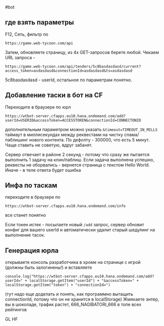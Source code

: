 #bot
## где взять параметры
F12, Сеть, фильтр по 

    https://game.web-tycoon.com/api  
    
Затем, обновляете страницу, из 4х GET-запросов берете любой. Чекаем URL запроса - 
  
  
    https://game.web-tycoon.com/api/tenders/5c8basdasdasd/current?access_token=asdasdasd&connectionId=asdasdasd&ts=asdasdasd 
  
 
5c8basdasdasd - userId, остальное по параметрам понятно.
  
  
  
## Добавление таски в бот на CF
Переходите в браузере по юрл
```
https://wtbot-server.cfapps.eu10.hana.ondemand.com/add?userId=USERID&accessToken=ACCESSTOKEN&connectionId=CONNECTONID
```
дополнительным параметром можно указать `&timeout=TIMEOUT_IN_MILLS` таймаут в миллисекундах между реквестами на чистку спама/паблишинг нового контента. По дефолту - 300000, что есть 5 минут. Чаще ставить не советую, вдруг забанят.

Сервер отвечает в районе 2 секунд - потому что сразу же пытается выполнить 1 задачу на клин/паблиш. Если задача выполнена успешно, реквесты не оборвались - вернется страница с текстом Hello World. Иначе - в теле ответа будет ошибка

## Инфа по таскам

переходите в браузере по
```
https://wtbot-server.cfapps.eu10.hana.ondemand.com/info
```
все станет понятно

Если токен истек - посылаете новый `/add` запрос, сервер обновит конфиг для вашего userId и автоматически удалит старый шедулинг на выполнение тасок. 

## Генерация юрла
открываете консоль разработчика в хроме на странице с игрой (должны быть залогинены!) и вставляете
```
console.log("https://wtbot-server.cfapps.eu10.hana.ondemand.com/add?userId=" + localStorage.getItem("userId") + "&accessToken=" + localStorage.getItem("token") + "connectionId=")
```
(тут надо еще доделать и понять, как программно вытащить connectionId, потому что он не хранится в localStorage)
Жмякаете энтер, вы в шоколаде, трафик растет, 666_NAGIBATORI_666 в топе всех рейтингов

GL HF
